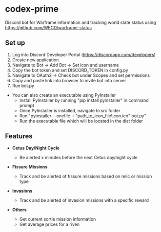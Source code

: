 # codex-prime
Discord bot for Warframe information and tracking world state status using https://github.com/WFCD/warframe-status

## Set up
1. Log into Discord Developer Portal (https://discordapp.com/developers)
2. Create new application
3. Navigate to Bot -> Add Bot -> Set icon and username
4. Copy the bot token and set DISCORD_TOKEN in config.py
5. Navigate to OAuth2 -> Check bot under Scopes and set permissions
6. Copy and paste link into browser to invite bot into server
7. Run bot.py
 * You can also create an executable using PyInstaller
   * Install PyInstaller by running "pip install pyinstaller" in command prompt
   * Once PyInstaller is installed, navigate to src folder
   * Run "pyinstaller --onefile -i "path_to_icon_file\icon.ico" bot.py"
   * Run the executable file which will be located in the dist folder

## Features
- **Cetus Day/Night Cycle**
  * Be alerted x minutes before the next Cetus day/night cycle

- **Fissure Missions**
  * Track and be alerted of fissure missions based on relic or mission type

- **Invasions**
  * Track and be alerted of invasion missions with a specific reward

- **Others**
  * Get current sortie mission information
  * Get average prices for a riven
